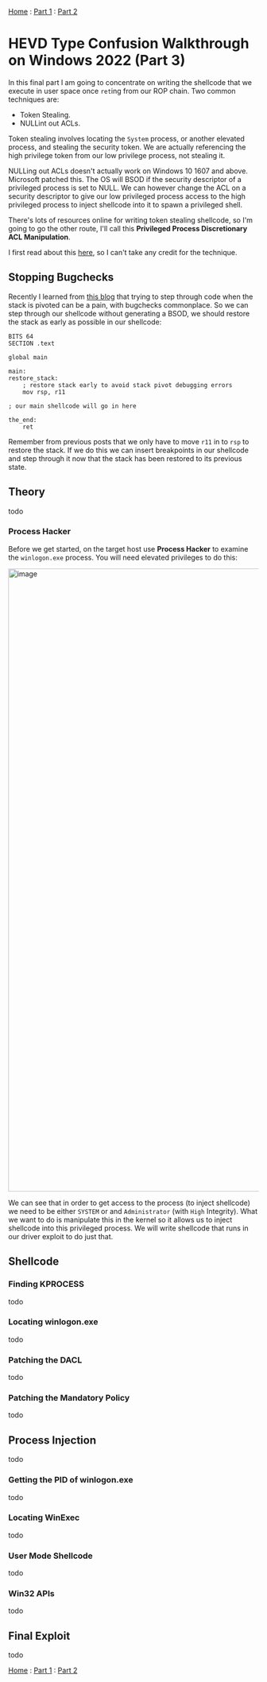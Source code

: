 [Home](https://plackyhacker.github.io) : [Part 1](https://plackyhacker.github.io/kernel/hevd) : [Part 2](https://plackyhacker.github.io/kernel/hevd-2)

# HEVD Type Confusion Walkthrough on Windows 2022 (Part 3)

In this final part I am going to concentrate on writing the shellcode that we execute in user space once `ret`ing from our ROP chain. Two common techniques are:

- Token Stealing.
- NULLint out ACLs.

Token stealing involves locating the `System` process, or another elevated process, and stealing the security token. We are actually referencing the high privilege token from our low privilege process, not stealing it. 

NULLing out ACLs doesn't actually work on Windows 10 1607 and above. Microsoft patched this. The OS will BSOD if the security descriptor of a privileged process is set to NULL. We can however change the ACL on a security descriptor to give our low privileged process access to the high privileged process to inject shellcode into it to spawn a privileged shell.

There's lots of resources online for writing token stealing shellcode, so I'm going to go the other route, I'll call this **Privileged Process Discretionary ACL Manipulation**.

I first read about this [here](https://blog.improsec.com/tech-blog/windows-kernel-shellcode-on-windows-10-part-2), so I can't take any credit for the technique.

## Stopping Bugchecks

Recently I learned from [this blog](https://www.linkedin.com/safety/go?url=https%3A%2F%2Fwafzsucks.medium.com%2Fhow-a-simple-k-typeconfusion-took-me-3-months-long-to-create-a-exploit-f643c94d445f&trk=flagship-messaging-web&messageThreadUrn=urn%3Ali%3AmessagingThread%3A2-NmRhNTQ0YTItNDAzYi00NDYzLWIzZDQtMjNiNThiOWZmYmI1XzAxMg%3D%3D&lipi=urn%3Ali%3Apage%3Ad_flagship3_profile_view_base%3B%2BbayF5W%2FTdqVBXlFeoIMxg%3D%3D) that trying to step through code when the stack is pivoted can be a pain, with bugchecks commonplace. So we can step through our shellcode without generating a BSOD, we should restore the stack as early as possible in our shellcode:

```
BITS 64
SECTION .text

global main

main:
restore_stack:
    ; restore stack early to avoid stack pivot debugging errors
    mov rsp, r11

; our main shellcode will go in here

the_end:
    ret
```

Remember from previous posts that we only have to move `r11` in to `rsp` to restore the stack. If we do this we can insert breakpoints in our shellcode and step through it now that the stack has been restored to its previous state.

## Theory

todo

### Process Hacker

Before we get started, on the target host use **Process Hacker** to examine the `winlogon.exe` process. You will need elevated privileges to do this:

<img width="1254" alt="image" src="https://github.com/user-attachments/assets/5b6e74fb-c47b-4e2d-bad7-d5030f7d43ee">

We can see that in order to get access to the process (to inject shellcode) we need to be either `SYSTEM` or and `Administrator` (with `High` Integrity). What we want to do is manipulate this in the kernel so it allows us to inject shellcode into this privileged process. We will write shellcode that runs in our driver exploit to do just that.

## Shellcode

### Finding KPROCESS

todo

### Locating winlogon.exe

todo

### Patching the DACL

todo

### Patching the Mandatory Policy

todo

## Process Injection

todo

### Getting the PID of winlogon.exe

todo

### Locating WinExec

todo

### User Mode Shellcode

todo

### Win32 APIs

todo

## Final Exploit

todo

[Home](https://plackyhacker.github.io) : [Part 1](https://plackyhacker.github.io/kernel/hevd) : [Part 2](https://plackyhacker.github.io/kernel/hevd-2)
